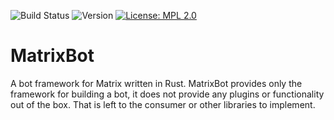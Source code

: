 ![Build Status](https://github.com/ahal/matrix-bot/actions/workflows/rust.yml/badge.svg)
![Version](https://img.shields.io/crates/v/matrix-bot.svg)
[![License: MPL 2.0](https://img.shields.io/badge/License-MPL%202.0-yellow.svg)](https://opensource.org/licenses/MPL-2.0)

# MatrixBot

A bot framework for Matrix written in Rust. MatrixBot provides only the framework for building a
bot, it does not provide any plugins or functionality out of the box. That is left to the consumer
or other libraries to implement.
